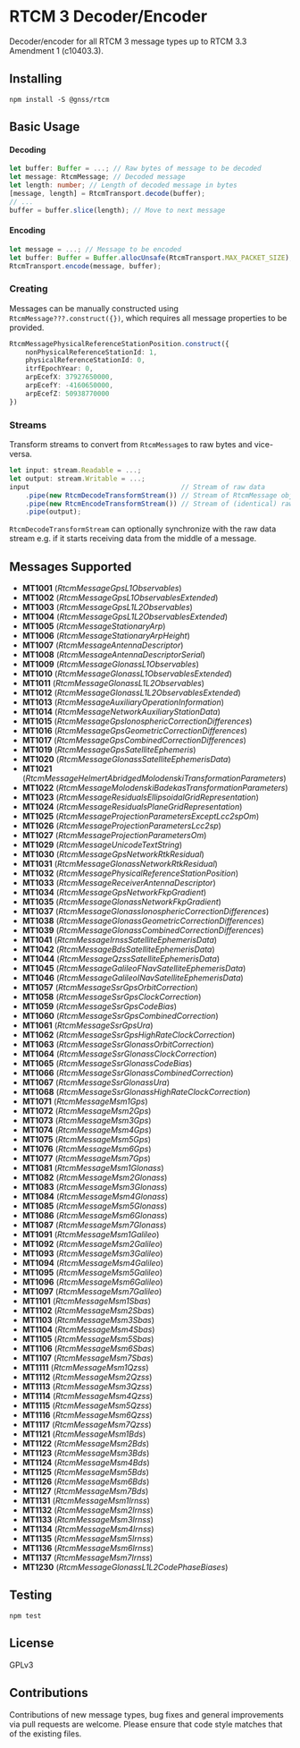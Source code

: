 # RTCM 3 Decoder/Encoder
Decoder/encoder for all RTCM 3 message types up to RTCM 3.3 Amendment 1 (c10403.3).

## Installing

```
npm install -S @gnss/rtcm
```

## Basic Usage
#### Decoding
```typescript
let buffer: Buffer = ...; // Raw bytes of message to be decoded
let message: RtcmMessage; // Decoded message
let length: number; // Length of decoded message in bytes
[message, length] = RtcmTransport.decode(buffer);
// ...
buffer = buffer.slice(length); // Move to next message
```

#### Encoding
```typescript
let message = ...; // Message to be encoded
let buffer: Buffer = Buffer.allocUnsafe(RtcmTransport.MAX_PACKET_SIZE);
RtcmTransport.encode(message, buffer);
```

### Creating
Messages can be manually constructed using `RtcmMessage???.construct({})`, which requires all message properties to be provided.
```typescript
RtcmMessagePhysicalReferenceStationPosition.construct({
    nonPhysicalReferenceStationId: 1,
    physicalReferenceStationId: 0,
    itrfEpochYear: 0,
    arpEcefX: 37927650000,
    arpEcefY: -4160650000,
    arpEcefZ: 50938770000
})
```

### Streams
Transform streams to convert from `RtcmMessage`s to raw bytes and vice-versa.
```typescript
let input: stream.Readable = ...;
let output: stream.Writable = ...;
input                                      // Stream of raw data
    .pipe(new RtcmDecodeTransformStream()) // Stream of RtcmMessage objects
    .pipe(new RtcmEncodeTransformStream()) // Stream of (identical) raw data
    .pipe(output);
```

`RtcmDecodeTransformStream` can optionally synchronize with the raw data stream e.g. if it starts receiving data from the middle of a message.

## Messages Supported
- **MT1001** (_RtcmMessageGpsL1Observables_)
- **MT1002** (_RtcmMessageGpsL1ObservablesExtended_)
- **MT1003** (_RtcmMessageGpsL1L2Observables_)
- **MT1004** (_RtcmMessageGpsL1L2ObservablesExtended_)
- **MT1005** (_RtcmMessageStationaryArp_)
- **MT1006** (_RtcmMessageStationaryArpHeight_)
- **MT1007** (_RtcmMessageAntennaDescriptor_)
- **MT1008** (_RtcmMessageAntennaDescriptorSerial_)
- **MT1009** (_RtcmMessageGlonassL1Observables_)
- **MT1010** (_RtcmMessageGlonassL1ObservablesExtended_)
- **MT1011** (_RtcmMessageGlonassL1L2Observables_)
- **MT1012** (_RtcmMessageGlonassL1L2ObservablesExtended_)
- **MT1013** (_RtcmMessageAuxiliaryOperationInformation_)
- **MT1014** (_RtcmMessageNetworkAuxiliaryStationData_)
- **MT1015** (_RtcmMessageGpsIonosphericCorrectionDifferences_)
- **MT1016** (_RtcmMessageGpsGeometricCorrectionDifferences_)
- **MT1017** (_RtcmMessageGpsCombinedCorrectionDifferences_)
- **MT1019** (_RtcmMessageGpsSatelliteEphemeris_)
- **MT1020** (_RtcmMessageGlonassSatelliteEphemerisData_)
- **MT1021** (_RtcmMessageHelmertAbridgedMolodenskiTransformationParameters_)
- **MT1022** (_RtcmMessageMolodenskiBadekasTransformationParameters_)
- **MT1023** (_RtcmMessageResidualsEllipsoidalGridRepresentation_)
- **MT1024** (_RtcmMessageResidualsPlaneGridRepresentation_)
- **MT1025** (_RtcmMessageProjectionParametersExceptLcc2spOm_)
- **MT1026** (_RtcmMessageProjectionParametersLcc2sp_)
- **MT1027** (_RtcmMessageProjectionParametersOm_)
- **MT1029** (_RtcmMessageUnicodeTextString_)
- **MT1030** (_RtcmMessageGpsNetworkRtkResidual_)
- **MT1031** (_RtcmMessageGlonassNetworkRtkResidual_)
- **MT1032** (_RtcmMessagePhysicalReferenceStationPosition_)
- **MT1033** (_RtcmMessageReceiverAntennaDescriptor_)
- **MT1034** (_RtcmMessageGpsNetworkFkpGradient_)
- **MT1035** (_RtcmMessageGlonassNetworkFkpGradient_)
- **MT1037** (_RtcmMessageGlonassIonosphericCorrectionDifferences_)
- **MT1038** (_RtcmMessageGlonassGeometricCorrectionDifferences_)
- **MT1039** (_RtcmMessageGlonassCombinedCorrectionDifferences_)
- **MT1041** (_RtcmMessageIrnssSatelliteEphemerisData_)
- **MT1042** (_RtcmMessageBdsSatelliteEphemerisData_)
- **MT1044** (_RtcmMessageQzssSatelliteEphemerisData_)
- **MT1045** (_RtcmMessageGalileoFNavSatelliteEphemerisData_)
- **MT1046** (_RtcmMessageGalileoINavSatelliteEphemerisData_)
- **MT1057** (_RtcmMessageSsrGpsOrbitCorrection_)
- **MT1058** (_RtcmMessageSsrGpsClockCorrection_)
- **MT1059** (_RtcmMessageSsrGpsCodeBias_)
- **MT1060** (_RtcmMessageSsrGpsCombinedCorrection_)
- **MT1061** (_RtcmMessageSsrGpsUra_)
- **MT1062** (_RtcmMessageSsrGpsHighRateClockCorrection_)
- **MT1063** (_RtcmMessageSsrGlonassOrbitCorrection_)
- **MT1064** (_RtcmMessageSsrGlonassClockCorrection_)
- **MT1065** (_RtcmMessageSsrGlonassCodeBias_)
- **MT1066** (_RtcmMessageSsrGlonassCombinedCorrection_)
- **MT1067** (_RtcmMessageSsrGlonassUra_)
- **MT1068** (_RtcmMessageSsrGlonassHighRateClockCorrection_)
- **MT1071** (_RtcmMessageMsm1Gps_)
- **MT1072** (_RtcmMessageMsm2Gps_)
- **MT1073** (_RtcmMessageMsm3Gps_)
- **MT1074** (_RtcmMessageMsm4Gps_)
- **MT1075** (_RtcmMessageMsm5Gps_)
- **MT1076** (_RtcmMessageMsm6Gps_)
- **MT1077** (_RtcmMessageMsm7Gps_)
- **MT1081** (_RtcmMessageMsm1Glonass_)
- **MT1082** (_RtcmMessageMsm2Glonass_)
- **MT1083** (_RtcmMessageMsm3Glonass_)
- **MT1084** (_RtcmMessageMsm4Glonass_)
- **MT1085** (_RtcmMessageMsm5Glonass_)
- **MT1086** (_RtcmMessageMsm6Glonass_)
- **MT1087** (_RtcmMessageMsm7Glonass_)
- **MT1091** (_RtcmMessageMsm1Galileo_)
- **MT1092** (_RtcmMessageMsm2Galileo_)
- **MT1093** (_RtcmMessageMsm3Galileo_)
- **MT1094** (_RtcmMessageMsm4Galileo_)
- **MT1095** (_RtcmMessageMsm5Galileo_)
- **MT1096** (_RtcmMessageMsm6Galileo_)
- **MT1097** (_RtcmMessageMsm7Galileo_)
- **MT1101** (_RtcmMessageMsm1Sbas_)
- **MT1102** (_RtcmMessageMsm2Sbas_)
- **MT1103** (_RtcmMessageMsm3Sbas_)
- **MT1104** (_RtcmMessageMsm4Sbas_)
- **MT1105** (_RtcmMessageMsm5Sbas_)
- **MT1106** (_RtcmMessageMsm6Sbas_)
- **MT1107** (_RtcmMessageMsm7Sbas_)
- **MT1111** (_RtcmMessageMsm1Qzss_)
- **MT1112** (_RtcmMessageMsm2Qzss_)
- **MT1113** (_RtcmMessageMsm3Qzss_)
- **MT1114** (_RtcmMessageMsm4Qzss_)
- **MT1115** (_RtcmMessageMsm5Qzss_)
- **MT1116** (_RtcmMessageMsm6Qzss_)
- **MT1117** (_RtcmMessageMsm7Qzss_)
- **MT1121** (_RtcmMessageMsm1Bds_)
- **MT1122** (_RtcmMessageMsm2Bds_)
- **MT1123** (_RtcmMessageMsm3Bds_)
- **MT1124** (_RtcmMessageMsm4Bds_)
- **MT1125** (_RtcmMessageMsm5Bds_)
- **MT1126** (_RtcmMessageMsm6Bds_)
- **MT1127** (_RtcmMessageMsm7Bds_)
- **MT1131** (_RtcmMessageMsm1Irnss_)
- **MT1132** (_RtcmMessageMsm2Irnss_)
- **MT1133** (_RtcmMessageMsm3Irnss_)
- **MT1134** (_RtcmMessageMsm4Irnss_)
- **MT1135** (_RtcmMessageMsm5Irnss_)
- **MT1136** (_RtcmMessageMsm6Irnss_)
- **MT1137** (_RtcmMessageMsm7Irnss_)
- **MT1230** (_RtcmMessageGlonassL1L2CodePhaseBiases_)

## Testing
`npm test`

## License
GPLv3

## Contributions
Contributions of new message types, bug fixes and general improvements via pull requests are welcome. Please ensure that code style matches that of the existing files.  